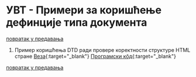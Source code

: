 # УВТ - Примери за коришћење дефинције типа документа

[повратак у предавања](../../README.md)

1. Пример коришћења DTD ради провере коректности структуре HTML стране [Веза](primer-01-provera-korektnosti-preko-dtd.html){:target="_blank"}  [Програмски кŏд](https://github.com/MatfUVIT/UVIT/tree/master/predavanja/primeri-sgml-dtd-xml){:target="_blank"}

[повратак у предавања](../../README.md)  
